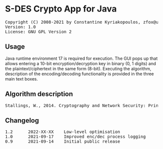 # S-DES Crypto App for Java

<pre>
Copyright (C) 2008-2021 by Constantine Kyriakopoulos, zfox@users.sourceforge.net
Version: 1.0
License: GNU GPL Version 2
</pre>

## Usage

Java runtime environment 17 is required for execution. The GUI pops up that allows entering a 10-bit encryption/decryption key in binary (0, 1 digits) and the plaintext/ciphertext in the same form (8-bit). Executing the algorithm, description of the encoding/decoding functionality is provided in the three main text boxes.

## Algorithm description

<pre>
Stallings, W., 2014. Cryptography and Network Security: Principles and Practice, 6th Edition, Appendix G.
</pre>

## Changelog

<pre>
1.2      2022-XX-XX    Low-level optimisation
1.0      2021-09-17    Improved enc/dec process logging
0.9      2021-09-14    Initial public release
</pre>
